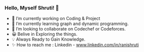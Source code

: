 ### Hello, Myself Shruti! 👋

- 🔭 I’m currently working on Coding & Project
- 🌱 I’m currently learning graph and dynamic programming.
- 👯 I’m looking to collaborate on Codechef or Codeforces.
- 😀 Belive in Exploring the things.
- 💡 Always Ready to Gain Knowledge.
- ✨ How to reach me : Linkedin - www.linkedin.com/in/ranishruti
 
